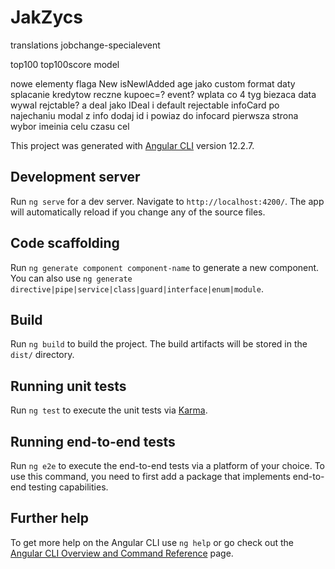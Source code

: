 # JakZycs

translations
jobchange-specialevent

top100
top100score model

nowe elementy flaga New isNewlAdded
age jako custom format daty
splacanie kredytow reczne
kupoec=? event?
wplata co 4 tyg
biezaca data
wywal rejctable? a deal jako IDeal i default rejectable
infoCard po najechaniu modal z info
dodaj id i powiaz do infocard
pierwsza strona wybor imeinia celu czasu
cel



This project was generated with [Angular CLI](https://github.com/angular/angular-cli) version 12.2.7.

## Development server

Run `ng serve` for a dev server. Navigate to `http://localhost:4200/`. The app will automatically reload if you change any of the source files.

## Code scaffolding

Run `ng generate component component-name` to generate a new component. You can also use `ng generate directive|pipe|service|class|guard|interface|enum|module`.

## Build

Run `ng build` to build the project. The build artifacts will be stored in the `dist/` directory.

## Running unit tests

Run `ng test` to execute the unit tests via [Karma](https://karma-runner.github.io).

## Running end-to-end tests

Run `ng e2e` to execute the end-to-end tests via a platform of your choice. To use this command, you need to first add a package that implements end-to-end testing capabilities.

## Further help

To get more help on the Angular CLI use `ng help` or go check out the [Angular CLI Overview and Command Reference](https://angular.io/cli) page.
